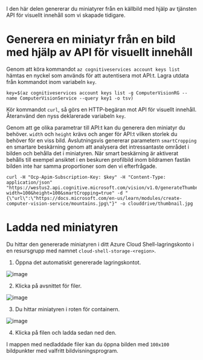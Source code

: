 I den här delen genererar du miniatyrer från en källbild med hjälp av tjänsten API för visuellt innehåll som vi skapade tidigare.

# <a name="generate-a-thumbnail-from-an-image-with-computer-vision-api"></a>Generera en miniatyr från en bild med hjälp av API för visuellt innehåll

Genom att köra kommandot `az cognitiveservices account keys list` hämtas en nyckel som används för att autentisera mot API:t. Lagra utdata från kommandot inom variabeln `key`.

```azurecli
key=$(az cognitiveservices account keys list -g ComputerVisionRG --name ComputerVisionService --query key1 -o tsv)
```

Kör kommandot `curl`, så görs en HTTP-begäran mot API för visuellt innehåll. Återanvänd den nyss deklarerade variabeln `key`.

Genom att ge olika parametrar till API:t kan du generera den miniatyr du behöver. `width` och `height` krävs och anger för API:t vilken storlek du behöver för en viss bild. Avslutningsvis genererar parametern `smartCropping` en smartare beskärning genom att analysera det intressantaste området i bilden och behålla det i miniatyren. När smart beskärning är aktiverat behålls till exempel ansiktet i en beskuren profilbild inom bildramen fastän bilden inte har samma proportioner som den vi efterfrågade.

```azurecli
curl -H "Ocp-Apim-Subscription-Key: $key" -H "Content-Type: application/json" "https://westus2.api.cognitive.microsoft.com/vision/v1.0/generateThumbnail?width=100&height=100&smartCropping=true" -d "{\"url\":\"https://docs.microsoft.com/en-us/learn/modules/create-computer-vision-service/mountains.jpg\"}" -o clouddrive/thumbnail.jpg
```

# <a name="downloading-the-thumbnail"></a>Ladda ned miniatyren

Du hittar den genererade miniatyren i ditt Azure Cloud Shell-lagringskonto i en resursgrupp med namnet `cloud-shell-storage-<region>`.

1. Öppna det automatiskt genererade lagringskontot.

![image](../images/storage-account.png)

2. Klicka på avsnittet för filer.

![image](../images/storage-account-click-on-files.png)

3. Du hittar miniatyren i roten för containern.

![image](../images/storage-account-thumbnail.png)

4. Klicka på filen och ladda sedan ned den.

I mappen med nedladdade filer kan du öppna bilden med `100x100` bildpunkter med valfritt bildvisningsprogram.